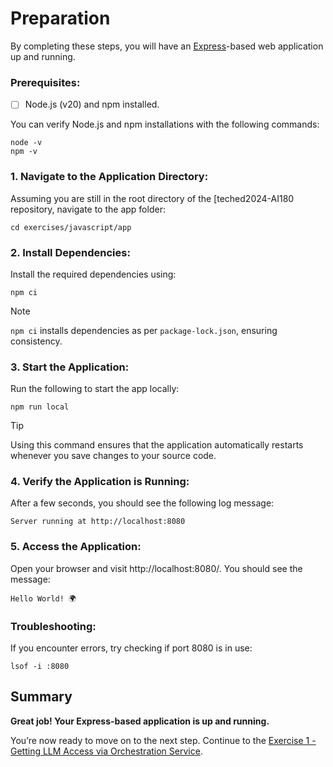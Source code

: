 # Preparation

By completing these steps, you will have an [Express](https://www.npmjs.com/package/express)-based web application up and running.

### Prerequisites:
- [ ] Node.js (v20) and npm installed.

You can verify Node.js and npm installations with the following commands:

```shell
node -v
npm -v
```

### 1. Navigate to the Application Directory:

Assuming you are still in the root directory of the [teched2024-AI180 repository, navigate to the app folder:
```shell
cd exercises/javascript/app
```

### 2. Install Dependencies:

Install the required dependencies using:
```shell
npm ci
```
> [!NOTE]
> `npm ci` installs dependencies as per `package-lock.json`, ensuring consistency.

### 3. Start the Application:
Run the following to start the app locally:
```shell
npm run local
```
> [!TIP]
> Using this command ensures that the application automatically restarts whenever you save changes to your source code.

### 4. Verify the Application is Running:
After a few seconds, you should see the following log message:
```
Server running at http://localhost:8080
```

### 5. Access the Application:
Open your browser and visit http://localhost:8080/. You should see the message:
```
Hello World! 🌍
```

### Troubleshooting:
If you encounter errors, try checking if port 8080 is in use:
```shell
lsof -i :8080
```

## Summary 
**Great job! Your Express-based application is up and running.**

You’re now ready to move on to the next step. Continue to the [Exercise 1 - Getting LLM Access via Orchestration Service](ex1/README.md).
